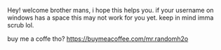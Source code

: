 Hey! welcome brother mans, i hope this helps you. if your username on windows has a space this may not work for you yet. keep in mind imma scrub lol.

buy me a coffe tho?
https://buymeacoffee.com/mr.randomh2o
